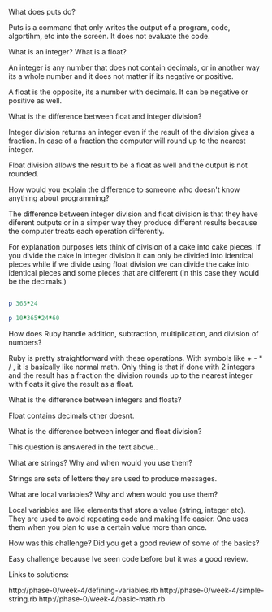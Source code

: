 What does puts do?

Puts is a command that only writes the output of a program, code, algortihm, etc into the screen. It does not evaluate the code.

What is an integer? What is a float?

An integer is any number that does not contain decimals, or in another way its a whole number and it does not matter if its negative or positive.

A float is the opposite, its a number with decimals. It can be negative or positive as well.

What is the difference between float and integer division? 

Integer division returns an integer even if the result of the division gives a fraction. In case of a fraction the computer will round up to the nearest integer.

Float division allows the result to be a float as well and the output is not rounded.

How would you explain the difference to someone who doesn't know anything about programming?

The difference between integer division and float division is that they have diferent outputs or in a simper way they produce different results because the computer treats each operation differently. 

For explanation purposes lets think of division of a cake into cake pieces. If you divide the cake in integer division it can only be divided into identical pieces while if we divide using float division we can divide the cake into identical pieces and some pieces that are different (in this case they would be the decimals.)

```ruby

p 365*24

p 10*365*24*60

```

How does Ruby handle addition, subtraction, multiplication, and division of numbers?

Ruby is pretty straightforward with these operations. With symbols like + - * / , it is basically like normal math. Only thing is that if done with 2 integers and the result has a fraction the division rounds up to the nearest integer with floats it give the result as a float.


What is the difference between integers and floats?

Float contains decimals other doesnt.

What is the difference between integer and float division?

This question is answered in the text above..

What are strings? Why and when would you use them?

Strings are sets of letters they are used to produce messages.

What are local variables? Why and when would you use them?

Local variables are like elements that store a value (string, integer etc). They are used to avoid repeating code and making life easier. One uses them when you plan to use a certain value more than once.

How was this challenge? Did you get a good review of some of the basics?

Easy challenge because Ive seen code before but it was a good review.

Links to solutions:

http://phase-0/week-4/defining-variables.rb
http://phase-0/week-4/simple-string.rb
http://phase-0/week-4/basic-math.rb

